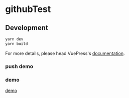 # githubTest

## Development

```bash
yarn dev
yarn build
```

For more details, please head VuePress's [documentation](https://vuepress.cn/).


### push demo

### demo
[demo](https://zhuguibiao.github.io/github-test/)